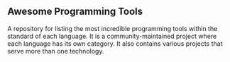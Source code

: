 ## Awesome Programming Tools

A repository for listing the most incredible programming tools within the standard of each language. It is a community-maintained project where each language has its own category. It also contains various projects that serve more than one technology.

